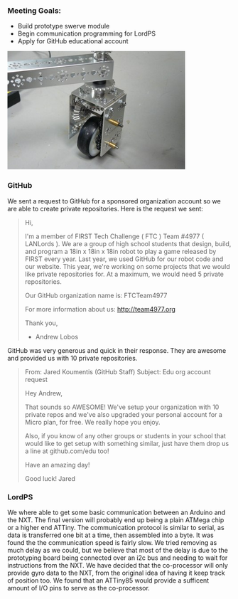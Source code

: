 ### Meeting Goals:
* Build prototype swerve module
* Begin communication programming for LordPS
* Apply for GitHub educational account

![Swerve](resources/swerve1.jpeg)

### GitHub

We sent a request to GitHub for a sponsored organization account so we are able to create private repositories.
Here is the request we sent:

>Hi,
>
>I'm a member of FIRST Tech Challenge ( FTC ) Team #4977 ( LANLords ). We are a group of high school students that design, build, and program a 18in x 18in x 18in robot to play a game released by FIRST every year. Last year, we used GitHub for our robot code and our website. This year, we're working on some projects that we would like private repositories for. At a maximum, we would need 5 private repositories.
>
>Our GitHub organization name is: FTCTeam4977
>
>For more information about us: http://team4977.org
>
>Thank you,
>- Andrew Lobos

GitHub was very generous and quick in their response. They are awesome and provided us with 10 private repositories.

>From: Jared Koumentis (GitHub Staff)
>Subject: Edu org account request
>
>Hey Andrew,
>
>That sounds so AWESOME! We've setup your organization with 10 private repos and we've also upgraded your personal account for a Micro plan, for free. We really hope you enjoy.
>
>Also, if you know of any other groups or students in your school that would like to get setup with something similar, just have them drop us a line at github.com/edu too!
>
>Have an amazing day!
>
>Good luck!
>Jared

### LordPS

We where able to get some basic communication between an Arduino and the NXT. The final version will probably end up being a plain ATMega chip or a higher end ATTiny. The communication protocol is similar to serial, as data is transferred one bit at a time, then assembled into a byte. It was found the the communication speed is fairly slow. We tried removing as much delay as we could, but we believe that most of the delay is due to the prototyping board being connected over an i2c bus and needing to wait for instructions from the NXT. We have decided that the co-processor will only provide gyro data to the NXT, from the original idea of having it keep track of position too. We found that an ATTiny85 would provide a sufficent amount of I/O pins to serve as the co-processor.